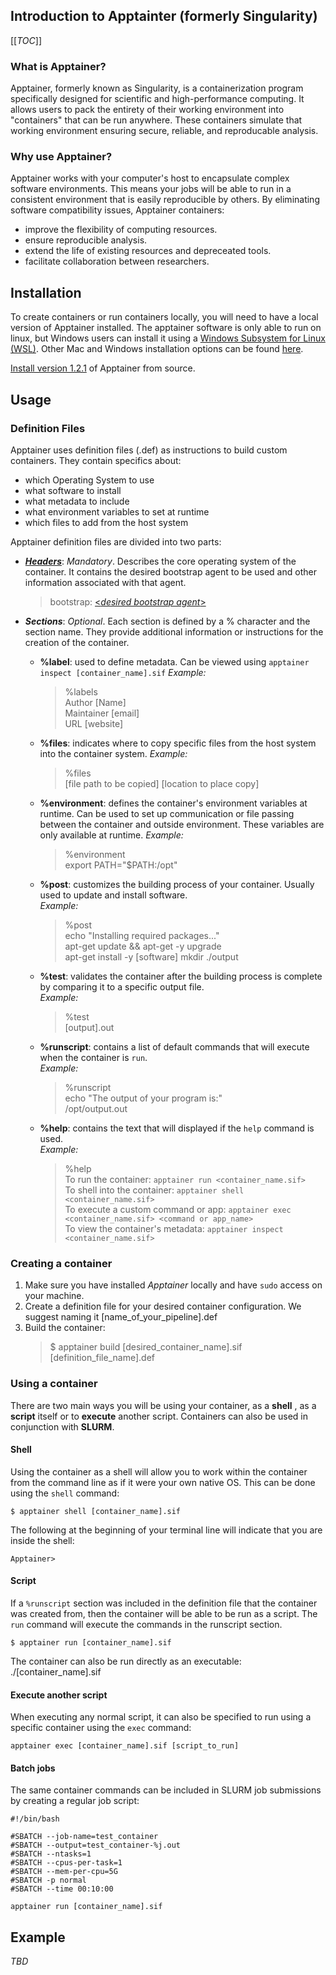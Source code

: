 ## Introduction to Apptainter (formerly Singularity)
[[_TOC_]]
### What is Apptainer?
Apptainer, formerly known as Singularity, is a containerization program specifically designed for scientific and high-performance computing. It allows users to pack the entirety of their working environment into "containers" that can be run anywhere. These containers simulate that working environment ensuring secure, reliable, and reproducable analysis. 
### Why use Apptainer?
Apptainer works with your computer's host to encapsulate complex software environments. This means your jobs will be able to run in a consistent environment that is easily reproducible by others. By eliminating software compatibility issues, Apptainer containers:
- improve the flexibility of computing resources.
- ensure reproducible analysis.
- extend the life of existing resources and depreceated tools.
- facilitate collaboration between researchers. 
## Installation
To create containers or run containers locally, you will need to have a local version of Apptainer installed. The apptainer software is only able to run on linux, but Windows users can install it using a [Windows Subsystem for Linux (WSL)](https://ubuntu.com/desktop/wsl). Other Mac and Windows installation options can be found [here](https://apptainer.org/docs/admin/main/installation.html#installation-on-windows-or-mac).  

[Install version 1.2.1](https://github.com/apptainer/apptainer/blob/release-1.2/INSTALL.md) of Apptainer from source.

## Usage
### Definition Files
Apptainer uses definition files (.def) as instructions to build custom containers. They contain specifics about:
- which Operating System to use
- what software to install 
- what metadata to include
- what environment variables to set at runtime
- which files to add from the host system 

Apptainer definition files are divided into two parts:
- [***Headers***](https://apptainer.org/docs/user/main/definition_files.html#header): *Mandatory*. Describes the core operating system of the container. It contains the desired bootstrap agent to be used and other information associated with that agent.
    > bootstrap: [<*desired bootstrap agent*>](https://apptainer.org/docs/user/main/appendix.html#buildmodules)  
     

- ***Sections***: *Optional*. Each section is defined by a % character and the section name. They provide additional information or instructions for the creation of the container.    

     - **%label**: used to define metadata. Can be viewed using `apptainer inspect [container_name].sif`
        *Example:*
        >    %labels  
                Author [Name]  
                Maintainer [email]  
                URL [website]  
 
    - **%files**: indicates where to copy specific files from the host system into the container system. 
        *Example:*
        > %files  
            [file path to be copied] [location to place copy]
           
    - **%environment**: defines the container's environment variables at runtime. Can be used to set up communication or file passing between the container and outside environment. These variables are only available at runtime.
        *Example:*
        > %environment  
        export PATH="$PATH:/opt"

     - **%post**: customizes the building process of your container. Usually used to update and install software.  
        *Example:*
        > %post  
            echo "Installing required packages..."  
            apt-get update && apt-get -y upgrade  
            apt-get install -y [software]
            mkdir ./output  
    - **%test**: validates the container after the building process is complete by comparing it to a specific output file.  
        *Example:* 
        >%test  
            [output].out  
    - **%runscript**: contains a list of default commands that will execute when the container is `run`.  
        *Example:* 
        >%runscript  
            echo "The output of your program is:"  
            /opt/output.out
    - **%help**: contains the text that will displayed if the `help` command is used.  
        *Example:*
        > %help  
        To run the container:
	`apptainer run <container_name.sif>`  
    To shell into the container:
	`apptainer shell <container_name.sif>`  
    To execute a custom command or app:
	`apptainer exec <container_name.sif> <command or app_name>`  
    To view the container's metadata:
	`apptainer inspect <container_name.sif>`  

### Creating a container
1. Make sure you have installed *Apptainer* locally and have `sudo` access on your machine. 
2. Create a definition file for your desired container configuration. We suggest naming it [name_of_your_pipeline].def
3. Build the container:  
    >$ apptainer build [desired_container_name].sif [definition_file_name].def
### Using a container  
There are two main ways you will be using your container, as a **shell** , as a **script** itself or to **execute** another script. Containers can also be used in conjunction with **SLURM**.

#### Shell
Using the container as a shell will allow you to work within the container from the command line as if it were your own native OS. This can be done using the `shell` command:  

    $ apptainer shell [container_name].sif

The following at the beginning of your terminal line will indicate that you are inside the shell:

    Apptainer> 

#### Script
If a `%runscript` section was included in the definition file that the container was created from, then the container will be able to be run as a script. The `run` command will execute the commands in the runscript section.  

    $ apptainer run [container_name].sif  

The container can also be run directly as an executable:
	./[container_name].sif


#### Execute another script
When executing any normal script, it can also be specified to run using a specific container using the `exec` command:
    
    apptainer exec [container_name].sif [script_to_run]  

#### Batch jobs
The same container commands can be included in SLURM job submissions by creating a regular job script:  

    #!/bin/bash

    #SBATCH --job-name=test_container
    #SBATCH --output=test_container-%j.out
    #SBATCH --ntasks=1
    #SBATCH --cpus-per-task=1
    #SBATCH --mem-per-cpu=5G
    #SBATCH -p normal
    #SBATCH --time 00:10:00

    apptainer run [container_name].sif

## Example  

*TBD*